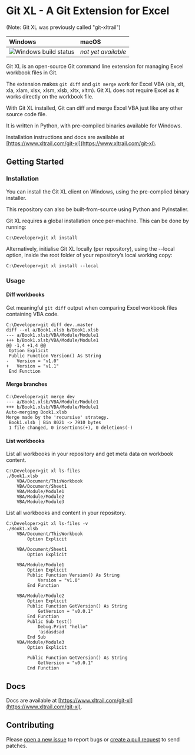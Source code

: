 # Git XL - A Git Extension for Excel

(Note: Git XL was previously called "git-xltrail")

| Windows | macOS |
| :---- | :------ |
| ![Windows build status][1] | _not yet available_ |

[1]: https://ci.appveyor.com/api/projects/status/gr093ijhqwtmp5s9/branch/master?svg=true


Git XL is an open-source Git command line extension for managing Excel workbook files in Git.

The extension makes `git diff` and `git merge` work for Excel VBA (xls, xlt, xla, xlam, xlsx, xlsm, xlsb, xltx, xltm). Git XL does not require Excel as it works directly on the workbook file.

With Git XL installed, Git can diff and merge Excel VBA just like any other source code file.

It is written in Python, with pre-compiled binaries available for Windows.

Installation instructions and docs are available at [https://www.xltrail.com/git-xl](https://www.xltrail.com/git-xl).


## Getting Started 

### Installation
You can install the Git XL client on Windows, using the pre-complied binary installer.

This repository can also be built-from-source using Python and PyInstaller.

Git XL requires a global installation once per-machine. This can be done by
running:

```
C:\Developer>git xl install
```

Alternatively, initialise Git XL locally (per repository), using the --local option, inside the root folder of your repository’s local working copy:

```
C:\Developer>git xl install --local
```

### Usage

#### Diff workbooks

Get meaningful `git diff` output when comparing Excel workbook files containing VBA code.

```
C:\Developer>git diff dev..master
diff --xl a/Book1.xlsb b/Book1.xlsb
--- a/Book1.xlsb/VBA/Module/Module1
+++ b/Book1.xlsb/VBA/Module/Module1
@@ -1,4 +1,4 @@
 Option Explicit
 Public Function Version() As String
-   Version = "v1.0"
+   Version = "v1.1"
 End Function
```


#### Merge branches

```
C:\Developer>git merge dev
--- a/Book1.xlsb/VBA/Module/Module1
+++ b/Book1.xlsb/VBA/Module/Module1
Auto-merging Book1.xlsb
Merge made by the 'recursive' strategy.
 Book1.xlsb | Bin 8021 -> 7910 bytes
 1 file changed, 0 insertions(+), 0 deletions(-)
```


#### List workbooks

List all workbooks in your repository and get meta data on workbook content.

```
C:\Developer>git xl ls-files
./Book1.xlsb
    VBA/Document/ThisWorkbook
    VBA/Document/Sheet1
    VBA/Module/Module1
    VBA/Module/Module2
    VBA/Module/Module3
```


List all workbooks and content in your repository.

```
C:\Developer>git xl ls-files -v
./Book1.xlsb
    VBA/Document/ThisWorkbook
        Option Explicit

    VBA/Document/Sheet1
        Option Explicit

    VBA/Module/Module1
        Option Explicit
        Public Function Version() As String
            Version = "v1.0"
        End Function

    VBA/Module/Module2
        Option Explicit
        Public Function GetVersion() As String
            GetVersion = "v0.0.1"
        End Function
        Public Sub test()
            Debug.Print "hello"
            'asdasdsad
        End Sub
    VBA/Module/Module3
        Option Explicit

        Public Function GetVersion() As String
            GetVersion = "v0.0.1"
        End Function
```

## Docs

Docs are available at [https://www.xltrail.com/git-xl](https://www.xltrail.com/git-xl).


## Contributing

Please [open a new issue](https://github.com/xlwings/git-xl/issues) to report bugs or [create a pull request](https://github.com/xlwings/git-xl/pulls) to send patches.
